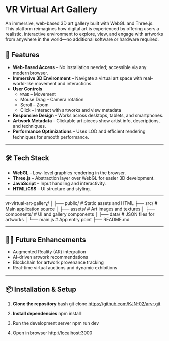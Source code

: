 # VR Virtual Art Gallery

An immersive, web-based 3D art gallery built with WebGL and Three.js. This platform reimagines how digital art is experienced by offering users a realistic, interactive environment to explore, view, and engage with artworks from anywhere in the world—no additional software or hardware required.



## 🚀 Features

- **Web-Based Access** – No installation needed; accessible via any modern browser.
- **Immersive 3D Environment** – Navigate a virtual art space with real-world-like movement and interactions.
- **User Controls**
  - `WASD` – Movement
  - Mouse Drag – Camera rotation
  - Scroll – Zoom
  - Click – Interact with artworks and view metadata
- **Responsive Design** – Works across desktops, tablets, and smartphones.
- **Artwork Metadata** – Clickable art pieces show artist info, descriptions, and techniques.
- **Performance Optimizations** – Uses LOD and efficient rendering techniques for smooth performance.

---

## 🛠️ Tech Stack

- **WebGL** – Low-level graphics rendering in the browser.
- **Three.js** – Abstraction layer over WebGL for easier 3D development.
- **JavaScript** – Input handling and interactivity.
- **HTML/CSS** – UI structure and styling.


---
vr-virtual-art-gallery/
│
├── public/ # Static assets and HTML
├── src/ # Main application source
│ ├── assets/ # Art images and textures
│ ├── components/ # UI and gallery components
│ ├── data/ # JSON files for artworks
│ └── main.js # App entry point
├── README.md


---

## 🧑‍🎨 Future Enhancements

- Augmented Reality (AR) integration
- AI-driven artwork recommendations
- Blockchain for artwork provenance tracking
- Real-time virtual auctions and dynamic exhibitions

---

## 📦 Installation & Setup

1. **Clone the repository**
bash
git clone https://github.com/KJN-02/arvr.git

3. **Install dependencies**
npm install

4. Run the development server
npm run dev

5. Open in browser
http://localhost:3000
